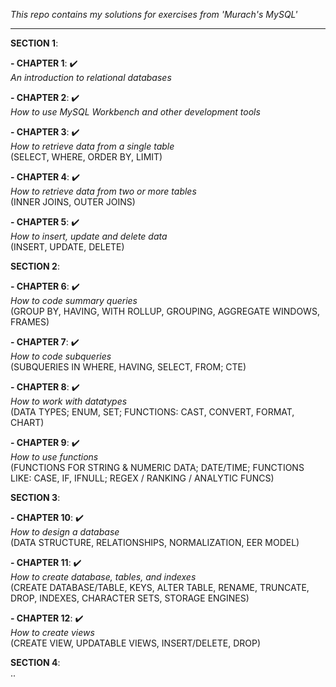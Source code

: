 *This repo contains my solutions for exercises from 'Murach's MySQL'*

-----------------------------------------------------------------------------------------------

**SECTION 1**: <br/>

**- CHAPTER 1**: ✔️ <br/>
*An introduction to relational databases*

**- CHAPTER 2**: ✔️ <br/>
*How to use MySQL Workbench and other development tools*

**- CHAPTER 3**: ✔️ <br/>
*How to retrieve data from a single table* <br/>
(SELECT, WHERE, ORDER BY, LIMIT)

**- CHAPTER 4**: ✔️ <br/>
*How to retrieve data from two or more tables* <br/>
(INNER JOINS, OUTER JOINS)

**- CHAPTER 5**: ✔️ <br/>
*How to insert, update and delete data* <br/>
(INSERT, UPDATE, DELETE)

**SECTION 2**: <br/>

**- CHAPTER 6**: ✔️ <br/>
*How to code summary queries* <br/>
(GROUP BY, HAVING, WITH ROLLUP, GROUPING, AGGREGATE WINDOWS, FRAMES)

**- CHAPTER 7**: ✔️ <br/>
*How to code subqueries* <br/>
(SUBQUERIES IN WHERE, HAVING, SELECT, FROM; CTE)

**- CHAPTER 8**: ✔️ <br/>
*How to work with datatypes* <br/>
(DATA TYPES; ENUM, SET; FUNCTIONS: CAST, CONVERT, FORMAT, CHART)

**- CHAPTER 9**: ✔️ <br/>
*How to use functions* <br/>
(FUNCTIONS FOR STRING & NUMERIC DATA; DATE/TIME; FUNCTIONS LIKE: CASE, IF, IFNULL; REGEX / RANKING / ANALYTIC FUNCS)

**SECTION 3**: <br/>

**- CHAPTER 10**: ✔️ <br/>
*How to design a database* <br/>
(DATA STRUCTURE, RELATIONSHIPS, NORMALIZATION, EER MODEL)

**- CHAPTER 11**: ✔️ <br/>
*How to create database, tables, and indexes* <br/>
(CREATE DATABASE/TABLE, KEYS, ALTER TABLE, RENAME, TRUNCATE, DROP, INDEXES, CHARACTER SETS, STORAGE ENGINES)

**- CHAPTER 12**: ✔️ <br/>
*How to create views* <br/>
(CREATE VIEW, UPDATABLE VIEWS, INSERT/DELETE, DROP)

**SECTION 4**: <br/>
..
